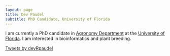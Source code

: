 ```yaml
---
layout: page
title: Dev Paudel
subtitle: PhD Candidate, University of Florida
---
```

I am currently a PhD candidate in [Agronomy Department](http://agronomy.ifas.ufl.edu/) at the [University of Florida](http://www.ufl.edu/). I am interested in bioinformatics and plant breeding.

<a class="twitter-timeline" data-width="420" href="https://twitter.com/devRpaudel?ref_src=twsrc%5Etfw">Tweets by devRpaudel</a> <script async src="https://platform.twitter.com/widgets.js" charset="utf-8"></script>
